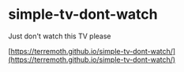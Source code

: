 # simple-tv-dont-watch
Just don't watch this TV please

[https://terremoth.github.io/simple-tv-dont-watch/](https://terremoth.github.io/simple-tv-dont-watch/)
